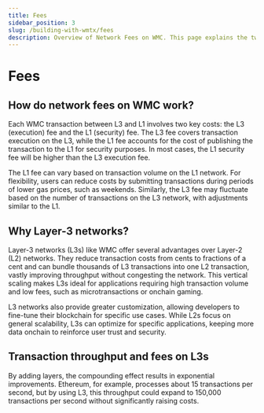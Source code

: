 ```yaml
---
title: Fees
sidebar_position: 3
slug: /building-with-wmtx/fees
description: Overview of Network Fees on WMC. This page explains the two-part fee structure, detailing the L3 execution fees and L1 security fees, while providing insights into how these fees fluctuate and offering strategies to minimize costs by optimizing transaction timing.
---
```


# Fees

## How do network fees on WMC work?

Each WMC transaction between L3 and L1 involves two key costs: the L3 (execution) fee and the L1 (security) fee.
The L3 fee covers transaction execution on the L3, while the L1 fee accounts for the cost of publishing the transaction to the L1 for security purposes. In most cases, the L1 security fee will be higher than the L3 execution fee.

The L1 fee can vary based on transaction volume on the L1 network. For flexibility, users can reduce costs by submitting transactions during periods of lower gas prices, such as weekends. Similarly, the L3 fee may fluctuate based on the number of transactions on the L3 network, with adjustments similar to the L1.

## Why Layer-3 networks?

Layer-3 networks (L3s) like WMC offer several advantages over Layer-2 (L2) networks. They reduce transaction costs from cents to fractions of a cent and can bundle thousands of L3 transactions into one L2 transaction, vastly improving throughput without congesting the network. This vertical scaling makes L3s ideal for applications requiring high transaction volume and low fees, such as microtransactions or onchain gaming.

L3 networks also provide greater customization, allowing developers to fine-tune their blockchain for specific use cases. While L2s focus on general scalability, L3s can optimize for specific applications, keeping more data onchain to reinforce user trust and security.

## Transaction throughput and fees on L3s

By adding layers, the compounding effect results in exponential improvements. Ethereum, for example, processes about 15 transactions per second, but by using L3, this throughput could expand to 150,000 transactions per second without significantly raising costs.
